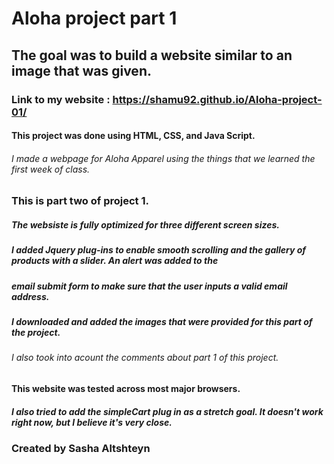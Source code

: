 
# Aloha project part 1

## The goal was to build a website similar to an image that was given.

### Link to my website : <https://shamu92.github.io/Aloha-project-01/>


#### This project was done using HTML, CSS, and Java Script.

###### I made a webpage for Aloha Apparel using the things that we learned the first week of class.

### This is part two of project 1.

##### The websiste is fully optimized for three different screen sizes.

##### I added Jquery plug-ins to enable smooth scrolling and the gallery of products with a slider. An alert was added to the 

##### email submit form to make sure that the user inputs a valid email address.

##### I downloaded and added the images that were provided for this part of the project. 

###### I also took into acount the comments about part 1 of this project.

#### This website was tested across most major browsers.

##### I also tried to add the simpleCart plug in as a stretch goal. It doesn't work right now, but I believe it's very close. 

### Created by Sasha Altshteyn

